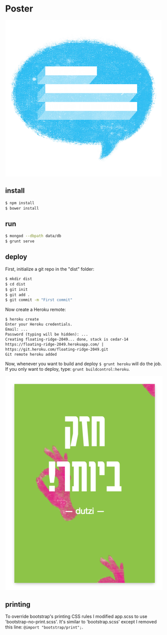 # Poster

![Poster Logo](assets/logo500x500.png)

## install

```bash
$ npm install
$ bower install
```

## run

```bash
$ mongod --dbpath data/db
$ grunt serve
```

## deploy

First, initialize a git repo in the "dist" folder:

```bash
$ mkdir dist
$ cd dist
$ git init
$ git add .
$ git commit -m "First commit"
```

Now create a Heroku remote:

```
$ heroku create
Enter your Heroku credentials.
Email: ...
Password (typing will be hidden): ...
Creating floating-ridge-2049... done, stack is cedar-14
https://floating-ridge-2049.herokuapp.com/ | https://git.heroku.com/floating-ridge-2049.git
Git remote heroku added
```

Now, whenever you want to build and deploy `$ grunt heroku` will do the job.
If you only want to deploy, type: `grunt buildcontrol:heroku`.

![Poster Slogan](assets/slogan.png)

## printing

To override bootstrap's printing CSS rules I modified app.scss to use 'bootstrap-no-print.scss'. It's similar to 'bootstrap.scss' except I removed this line: `@import "bootstrap/print";`.
